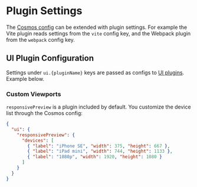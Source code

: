 # Plugin Settings

The [Cosmos config](cosmos-config.md) can be extended with plugin settings. For example the Vite plugin reads settings from the `vite` config key, and the Webpack plugin from the `webpack` config key.

## UI Plugin Configuration

Settings under `ui.{pluginName}` keys are passed as configs to [UI plugins](/docs/plugins/ui-plugins.md). Example below.

### Custom Viewports

`responsivePreview` is a plugin included by default. You customize the device list through the Cosmos config:

```json filename="cosmos.config.json"
{
  "ui": {
    "responsivePreview": {
      "devices": [
        { "label": "iPhone SE", "width": 375, "height": 667 },
        { "label": "iPad mini", "width": 744, "height": 1133 },
        { "label": "1080p", "width": 1920, "height": 1080 }
      ]
    }
  }
}
```
